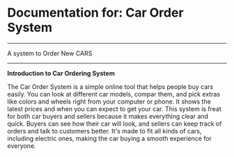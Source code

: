 # Documentation for: Car Order System

---

A system to Order New CARS

---

**Introduction to Car Ordering System**

The Car Order System is a simple online tool that helps people buy cars easily. You can look at different car models, compar them, and pick extras like colors and wheels right from your computer or phone. It shows the latest prices and when you can expect to get your car. This system is freat for both car buyers and sellers because it makes everything clear and quick. Buyers can see how their car will look, and sellers can keep track of orders and talk to customers better. It's made to fit all kinds of cars, including electric ones, making the car buying a smooth experience for everyone.

